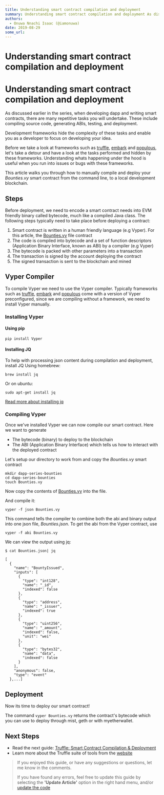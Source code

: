 ```yaml
---
title: Understanding smart contract compilation and deployment
summary: Understanding smart contract compilation and deployment As discussed earlier in the series, when developing dapp and writing smart contracts, there are many repetitive tasks you will undertake. These include compiling source code, generating ABIs, testing, and deployment. Development frameworks hide the complexity of these tasks and enable you as a developer to focus on developing your idea. Before we take a look at frameworks such as truffle, embark and populous, lets take a detour and have a l
authors:
  - Onuwa Nnachi Isaac (@iamonuwa)
date: 2019-08-29
some_url: 
---
```


# Understanding smart contract compilation and deployment

# Understanding smart contract compilation and deployment

As discussed earlier in the series, when developing dapp and writing smart contracts, there are many repetitive tasks you will undertake. These include compiling source code, generating ABIs, testing, and deployment.

Development frameworks hide the complexity of these tasks and enable you as a developer to focus on developing your idea.

Before we take a look at frameworks such as [truffle](https://truffleframework.com/), [embark](https://embark.status.im/) and [populous](https://github.com/ethereum/populus), let's take a detour and have a look at the tasks performed and hidden by these frameworks. Understanding whats happening under the hood is useful when you run into issues or bugs with these frameworks.

This article walks you through how to manually compile and deploy your _Bounties.vy_ smart contract from the command line, to a local development blockchain.

## Steps

Before deployment, we need to encode a smart contract needs into EVM friendly binary called bytecode, much like a compiled Java class. The following steps typically need to take place before deploying a contract:

1.  Smart contract is written in a human friendly language (e.g Vyper). For this article, the [Bounties.vy](https://github.com/iamonuwa/Bounties/blob/master/contracts/Bounties.vy) file contract
2.  The code is compiled into bytecode and a set of function descriptors (Application Binary Interface, known as ABI) by a compiler (e.g Vyper)
3.  The bytecode is packed with other parameters into a transaction
4.  The transaction is signed by the account deploying the contract
5.  The signed transaction is sent to the blockchain and mined

## Vyper Compiler

To compile Vyper we need to use the Vyper compiler. Typically frameworks such as [truffle](https://truffleframework.com/), [embark](https://embark.status.im/) and [populous](https://github.com/ethereum/populus) come with a version of Vyper preconfigured, since we are compiling without a framework, we need to install Vyper manually.

### Installing Vyper

#### Using pip

```shell
pip install Vyper
```

#### Installing JQ

To help with processing json content during compilation and deployment, install JQ
Using homebrew:

```shell
brew install jq
```

Or on ubuntu:

```shell
sudo apt-get install jq
```

[Read more about installing jq](https://stedolan.github.io/jq/download/)

### Compiling Vyper

Once we've installed Vyper we can now compile our smart contract. Here we want to generate

-   The bytecode (binary) to deploy to the blockchain
-   The ABI (Application Binary Interface) which tells us how to interact with the deployed contract

Let's setup our directory to work from and copy the _Bounties.vy_ smart contract

```shell
mkdir dapp-series-bounties
cd dapp-series-bounties
touch Bounties.vy
```

Now copy the contents of [Bounties.vy](https://github.com/iamonuwa/Bounties/blob/master/contracts/Bounties.vy) into the file.

And compile it:

```shell
vyper -f json Bounties.vy
```

This command tells the compiler to combine both the abi and binary output into one json file, _Bounties.json_. To get the abi from the Vyper contract, use

```shell
vyper -f abi Bounties.vy
```

We can view the output using jq:

```shell
$ cat Bounties.json| jq

[
  {
    "name": "BountyIssued",
    "inputs": [
      {
        "type": "int128",
        "name": "_id",
        "indexed": false
      },
      {
        "type": "address",
        "name": "_issuer",
        "indexed": true
      },
      {
        "type": "uint256",
        "name": "_amount",
        "indexed": false,
        "unit": "wei"
      },
      {
        "type": "bytes32",
        "name": "data",
        "indexed": false
      }
    ],
    "anonymous": false,
    "type": "event"
  },...]
```

## Deployment

Now its time to deploy our smart contract!

The command `vyper Bounties.vy` returns the contract's bytecode which you can use to deploy through mist, geth or with myetherwallet.

## Next Steps

<!-- TODO: Update -->

-   Read the next guide: [Truffle: Smart Contract Compilation & Deployment](https://kauri.io/article/1ac9d10358b94945b06b9c893cd5bfcf/v1/truffle:-smart-contract-compilation-and-deployment)
-   Learn more about the Truffle suite of tools from the [website](https://truffleframework.com/)

> If you enjoyed this guide, or have any suggestions or questions, let me know in the comments.
>
> If you have found any errors, feel free to update this guide by selecting the **'Update Article'** option in the right hand menu, and/or [update the code](https://github.com/iamonuwa/Bounties)
